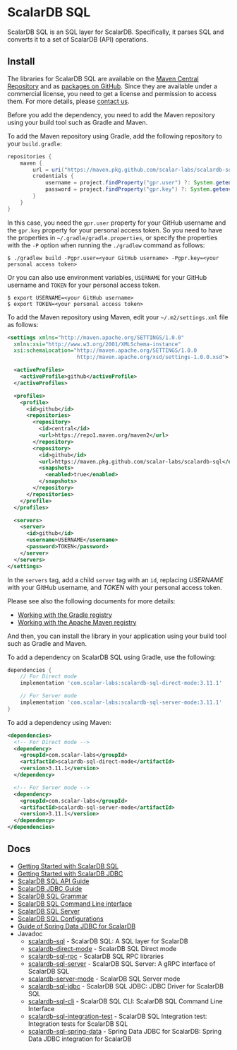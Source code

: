 # ScalarDB SQL

<!-- commented out for now since it's private
[![CI](https://github.com/scalar-labs/scalardb-sql/actions/workflows/ci.yaml/badge.svg)](https://github.com/scalar-labs/scalardb-sql/actions/workflows/ci.yaml)
-->

ScalarDB SQL is an SQL layer for ScalarDB.
Specifically, it parses SQL and converts it to a set of ScalarDB (API) operations.

## Install

The libraries for ScalarDB SQL are available on the [Maven Central Repository](https://mvnrepository.com/artifact/com.scalar-labs/scalardb-sql) and as [packages on GitHub](https://github.com/orgs/scalar-labs/packages?repo_name=scalardb-sql). Since they are available under a commercial license, you need to get a license and permission to access them. For more details, please [contact us](https://scalar-labs.com/contact_us/).

Before you add the dependency, you need to add the Maven repository using your build tool such as Gradle and Maven.

To add the Maven repository using Gradle, add the following repository to your `build.gradle`:
```gradle
repositories {
    maven {
        url = uri("https://maven.pkg.github.com/scalar-labs/scalardb-sql")
        credentials {
            username = project.findProperty("gpr.user") ?: System.getenv("USERNAME")
            password = project.findProperty("gpr.key") ?: System.getenv("TOKEN")
        }
    }
}
```

In this case, you need the `gpr.user` property for your GitHub username and the `gpr.key` property for your personal access token.
So you need to have the properties in `~/.gradle/gradle.properties`, or specify the properties with the `-P` option when running the `./gradlew` command as follows:

```shell
$ ./gradlew build -Pgpr.user=<your GitHub username> -Pgpr.key=<your personal access token>
```

Or you can also use environment variables, `USERNAME` for your GitHub username and `TOKEN` for your personal access token.

```shell
$ export USERNAME=<your GitHub username>
$ export TOKEN=<your personal access token>
```

To add the Maven repository using Maven, edit your `~/.m2/settings.xml` file as follows:
```xml
<settings xmlns="http://maven.apache.org/SETTINGS/1.0.0"
  xmlns:xsi="http://www.w3.org/2001/XMLSchema-instance"
  xsi:schemaLocation="http://maven.apache.org/SETTINGS/1.0.0
                      http://maven.apache.org/xsd/settings-1.0.0.xsd">

  <activeProfiles>
    <activeProfile>github</activeProfile>
  </activeProfiles>

  <profiles>
    <profile>
      <id>github</id>
      <repositories>
        <repository>
          <id>central</id>
          <url>https://repo1.maven.org/maven2</url>
        </repository>
        <repository>
          <id>github</id>
          <url>https://maven.pkg.github.com/scalar-labs/scalardb-sql</url>
          <snapshots>
            <enabled>true</enabled>
          </snapshots>
        </repository>
      </repositories>
    </profile>
  </profiles>

  <servers>
    <server>
      <id>github</id>
      <username>USERNAME</username>
      <password>TOKEN</password>
    </server>
  </servers>
</settings>
```

In the `servers` tag, add a child `server` tag with an `id`, replacing *USERNAME* with your GitHub username, and *TOKEN* with your personal access token.

Please see also the following documents for more details:
- [Working with the Gradle registry](https://docs.github.com/en/packages/working-with-a-github-packages-registry/working-with-the-gradle-registry)
- [Working with the Apache Maven registry](https://docs.github.com/en/packages/working-with-a-github-packages-registry/working-with-the-apache-maven-registry)

And then, you can install the library in your application using your build tool such as Gradle and Maven.

To add a dependency on ScalarDB SQL using Gradle, use the following:
```gradle
dependencies {
    // For Direct mode
    implementation 'com.scalar-labs:scalardb-sql-direct-mode:3.11.1'

    // For Server mode
    implementation 'com.scalar-labs:scalardb-sql-server-mode:3.11.1'
}
```

To add a dependency using Maven:
```xml
<dependencies>
  <!-- For Direct mode -->
  <dependency>
    <groupId>com.scalar-labs</groupId>
    <artifactId>scalardb-sql-direct-mode</artifactId>
    <version>3.11.1</version>
  </dependency>

  <!-- For Server mode -->
  <dependency>
    <groupId>com.scalar-labs</groupId>
    <artifactId>scalardb-sql-server-mode</artifactId>
    <version>3.11.1</version>
  </dependency>
</dependencies>
```

<!-- commented out for now since it's private
## Development

### Pre-commit hook

This project uses [pre-commit](https://pre-commit.com/) to automate code format and so on as much as possible. Please [install pre-commit](https://pre-commit.com/#installation) and the git hook script as follows.

```
$ ls -a .pre-commit-config.yaml
.pre-commit-config.yaml
$ pre-commit install
```

The code formatter is automatically executed when commiting files. A commit will fail and be formatted by the formatter when any invalid code format is detected. Try to commit the change again.
-->

## Docs

- [Getting Started with ScalarDB SQL](getting-started-with-sql.mdx)
- [Getting Started with ScalarDB JDBC](getting-started-with-jdbc.mdx)
- [ScalarDB SQL API Guide](sql-api-guide.mdx)
- [ScalarDB JDBC Guide](jdbc-guide.mdx)
- [ScalarDB SQL Grammar](grammar.mdx)
- [ScalarDB SQL Command Line interface](command-line-interface.mdx)
- [ScalarDB SQL Server](sql-server.mdx)
- [ScalarDB SQL Configurations](configurations.mdx)
- [Guide of Spring Data JDBC for ScalarDB](spring-data-guide.mdx)
- Javadoc
  - [scalardb-sql](https://scalar-labs.github.io/scalardb-sql/javadoc/core/index.html) - ScalarDB SQL: A SQL layer for ScalarDB
  - [scalardb-direct-mode](https://scalar-labs.github.io/scalardb-sql/javadoc/direct-mode/index.html) - ScalarDB SQL Direct mode
  - [scalardb-sql-rpc](https://scalar-labs.github.io/scalardb-sql/javadoc/rpc/index.html) - ScalarDB SQL RPC libraries
  - [scalardb-sql-server](https://scalar-labs.github.io/scalardb-sql/javadoc/server/index.html) - ScalarDB SQL Server: A gRPC interface of ScalarDB SQL
  - [scalardb-server-mode](https://scalar-labs.github.io/scalardb-sql/javadoc/server-mode/index.html) - ScalarDB SQL Server mode
  - [scalardb-sql-jdbc](https://scalar-labs.github.io/scalardb-sql/javadoc/jdbc/index.html) - ScalarDB SQL JDBC: JDBC Driver for ScalarDB SQL
  - [scalardb-sql-cli](https://scalar-labs.github.io/scalardb-sql/javadoc/cli/index.html) - ScalarDB SQL CLI: ScalarDB SQL Command Line Interface
  - [scalardb-sql-integration-test](https://scalar-labs.github.io/scalardb-sql/javadoc/integration-test/index.html) - ScalarDB SQL Integration test: Integration tests for ScalarDB SQL
  - [scalardb-sql-spring-data](https://scalar-labs.github.io/scalardb-sql/javadoc/spring-data/index.html) - Spring Data JDBC for ScalarDB: Spring Data JDBC integration for ScalarDB
